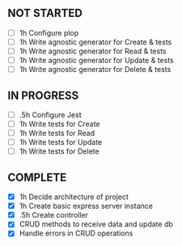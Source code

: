 ## NOT STARTED

- [ ] 1h Configure plop
- [ ] 1h Write agnostic generator for Create & tests
- [ ] 1h Write agnostic generator for Read & tests
- [ ] 1h Write agnostic generator for Update & tests
- [ ] 1h Write agnostic generator for Delete & tests

## IN PROGRESS

- [ ] .5h Configure Jest
- [ ] 1h Write tests for Create
- [ ] 1h Write tests for Read
- [ ] 1h Write tests for Update
- [ ] 1h Write tests for Delete

## COMPLETE

- [x] 1h Decide architecture of project
- [x] 1h Create basic express server instance
- [x] .5h Create controller
- [x] CRUD methods to receive data and update db
- [x] Handle errors in CRUD operations

